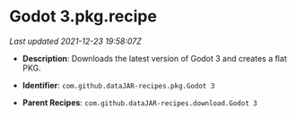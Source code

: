 # Godot 3.pkg.recipe

_Last updated 2021-12-23 19:58:07Z_

- **Description**: Downloads the latest version of Godot 3 and creates a flat PKG.

- **Identifier**: `com.github.dataJAR-recipes.pkg.Godot 3`

- **Parent Recipes**: `com.github.dataJAR-recipes.download.Godot 3`